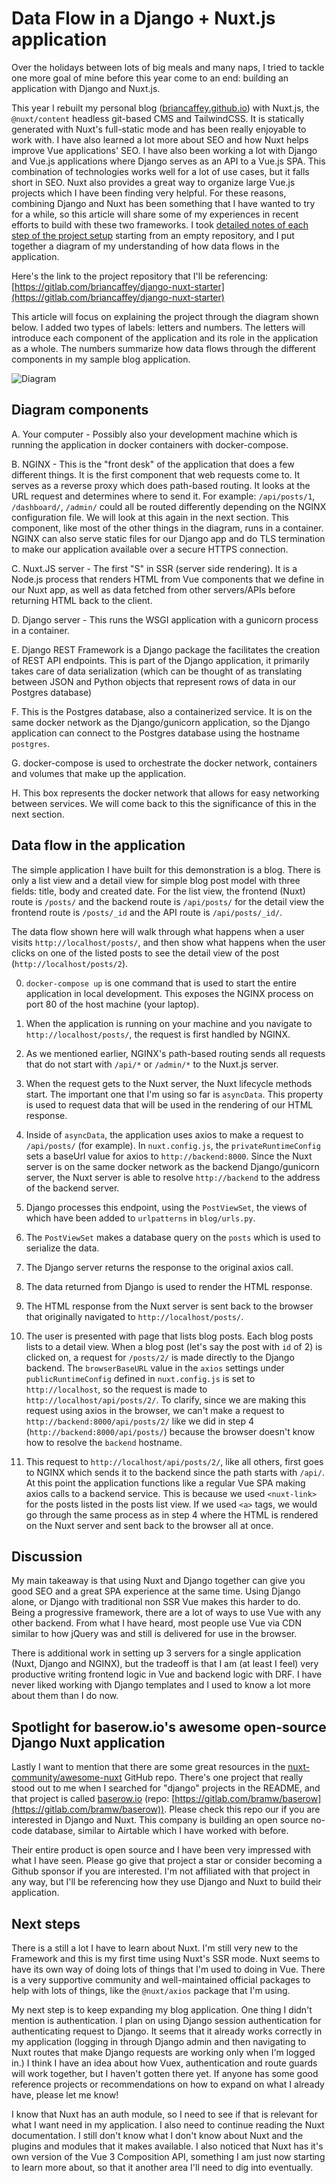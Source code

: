 # Data Flow in a Django + Nuxt.js application

Over the holidays between lots of big meals and many naps, I tried to tackle one more goal of mine before this year come to an end: building an application with Django and Nuxt.js.

This year I rebuilt my personal blog ([briancaffey.github.io](https://briancaffey.github.io/)) with Nuxt.js, the `@nuxt/content` headless git-based CMS and TailwindCSS. It is statically generated with Nuxt's full-static mode and has been really enjoyable to work with. I have also learned a lot more about SEO and how Nuxt helps improve Vue applications' SEO. I have also been working a lot with Django and Vue.js applications where Django serves as an API to a Vue.js SPA. This combination of technologies works well for a lot of use cases, but it falls short in SEO. Nuxt also provides a great way to organize large Vue.js projects which I have been finding very helpful. For these reasons, combining Django and Nuxt has been something that I have wanted to try for a while, so this article will share some of my experiences in recent efforts to build with these two frameworks. I took [detailed notes of each step of the project setup](https://gitlab.com/briancaffey/django-nuxt-starter/-/blob/develop/STEP_BY_STEP.md) starting from an empty repository, and I put together a diagram of my understanding of how data flows in the application.

Here's the link to the project repository that I'll be referencing: [https://gitlab.com/briancaffey/django-nuxt-starter](https://gitlab.com/briancaffey/django-nuxt-starter)

This article will focus on explaining the project through the diagram shown below. I added two types of labels: letters and numbers. The letters will introduce each component of the application and its role in the application as a whole. The numbers summarize how data flows through the different components in my sample blog application.

![Diagram](django_nuxt_app_diagram.png)

## Diagram components

A. Your computer - Possibly also your development machine which is running the application in docker containers with docker-compose.

B. NGINX - This is the "front desk" of the application that does a few different things. It is the first component that web requests come to. It serves as a reverse proxy which does path-based routing. It looks at the URL request and determines where to send it. For example: `/api/posts/1`, `/dashboard/`, `/admin/` could all be routed differently depending on the NGINX configuration file. We will look at this again in the next section. This  component, like most of the other things in the diagram, runs in a container. NGINX can also serve static files for our Django app and do TLS termination to make our application available over a secure HTTPS connection.

C. Nuxt.JS server - The first "S" in SSR (server side rendering). It is a Node.js process that renders HTML from Vue components that we define in our Nuxt app, as well as data fetched from other servers/APIs before returning HTML back to the client.

D. Django server - This runs the WSGI application with a gunicorn process in a container.

E. Django REST Framework is a Django package the facilitates the creation of REST API endpoints. This is part of the Django application, it primarily takes care of data serialization (which can be thought of as translating between JSON and Python objects that represent rows of data in our Postgres database)

F. This is the Postgres database, also a containerized service. It is on the same docker network as the Django/gunicorn application, so the Django application can connect to the Postgres database using the hostname `postgres`.

G. docker-compose is used to orchestrate the docker network, containers and volumes that make up the application.

H. This box represents the docker network that allows for easy networking between services. We will come back to this the significance of this in the next section.


## Data flow in the application

The simple application I have built for this demonstration is a blog. There is only a list view and a detail view for simple blog post model with three fields: title, body and created date. For the list view, the frontend (Nuxt) route is `/posts/` and the backend route is `/api/posts/` for the detail view the frontend route is `/posts/_id` and the API route is `/api/posts/_id/`.

The data flow shown here will walk through what happens when a user visits `http://localhost/posts/`, and then show what happens when the user clicks on one of the listed posts to see the detail view of the post (`http://localhost/posts/2`).

0. `docker-compose up` is one command that is used to start the entire application in local development. This exposes the NGINX process on port 80 of the host machine (your laptop).

1. When the application is running on your machine and you navigate to `http://localhost/posts/`, the request is first handled by NGINX.

2. As we mentioned earlier, NGINX's path-based routing sends all requests that do not start with `/api/*` or `/admin/*` to the Nuxt.js server.

3. When the request gets to the Nuxt server, the Nuxt lifecycle methods start. The important one that I'm using so far is `asyncData`. This property is used to request data that will be used in the rendering of our HTML response.

4. Inside of `asyncData`, the application uses axios to make a request to `/api/posts/` (for example). In `nuxt.config.js`, the `privateRuntimeConfig` sets a baseUrl value for axios to `http://backend:8000`. Since the Nuxt server is on the same docker network as the backend Django/gunicorn server, the Nuxt server is able to resolve `http://backend` to the address of the backend server.

5. Django processes this endpoint, using the `PostViewSet`, the views of which have been added to `urlpatterns` in `blog/urls.py`.

6. The `PostViewSet` makes a database query on the `posts` which is used to serialize the data.

7. The Django server returns the response to the original axios call.

8. The data returned from Django is used to render the HTML response.

9. The HTML response from the Nuxt server is sent back to the browser that originally navigated to `http://localhost/posts/`.

10. The user is presented with page that lists blog posts. Each blog posts lists to a detail view. When a blog post (let's say the post with `id` of 2) is clicked on, a request for `/posts/2/` is made directly to the Django backend. The `browserBaseURL` value in the `axios` settings under `publicRuntimeConfig` defined in `nuxt.config.js` is set to `http://localhost`, so the request is made to `http://localhost/api/posts/2/`. To clarify, since we are making this request using axios in the browser, we can't make a request to `http://backend:8000/api/posts/2/` like we did in step 4 (`http://backend:8000/api/posts/`) because the browser doesn't know how to resolve the `backend` hostname.

11. This request to `http://localhost/api/posts/2/`, like all others, first goes to NGINX which sends it to the backend since the path starts with `/api/`. At this point the application functions like a regular Vue SPA making axios calls to a backend service. This is because we used `<nuxt-link>` for the posts listed in the posts list view. If we used `<a>` tags, we would go through the same process as in step 4 where the HTML is rendered on the Nuxt server and sent back to the browser all at once.

## Discussion

My main takeaway is that using Nuxt and Django together can give you good SEO and a great SPA experience at the same time. Using Django alone, or Django with traditional non SSR Vue makes this harder to do. Being a progressive framework, there are a lot of ways to use Vue with any other backend. From what I have heard, most people use Vue via CDN similar to how jQuery was and still is delivered for use in the browser.

There is additional work in setting up 3 servers for a single application (Nuxt, Django and NGINX), but the tradeoff is that I am (at least I feel) very productive writing frontend logic in Vue and backend logic with DRF. I have never liked working with Django templates and I used to know a lot more about them than I do now.

## Spotlight for baserow.io's awesome open-source Django Nuxt application

Lastly I want to mention that there are some great resources in the [nuxt-community/awesome-nuxt](https://github.com/nuxt-community/awesome-nuxt) GitHub repo. There's one project that really stood out to me when I searched for "django" projects in the README, and that project is called [baserow.io](https://baserow.io/) (repo: [https://gitlab.com/bramw/baserow](https://gitlab.com/bramw/baserow)). Please check this repo our if you are interested in Django and Nuxt. This company is building an open source no-code database, similar to Airtable which I have worked with before.

Their entire product is open source and I have been very impressed with what I have seen. Please go give that project a star or consider becoming a Github sponsor if you are interested. I'm not affiliated with that project in any way, but I'll be referencing how they use Django and Nuxt to build their application.

## Next steps

There is a still a lot I have to learn about Nuxt. I'm still very new to the Framework and this is my first time using Nuxt's SSR mode. Nuxt seems to have its own way of doing lots of things that I'm used to doing in Vue. There is a very supportive community and well-maintained official packages to help with lots of things, like the `@nuxt/axios` package that I'm using.

My next step is to keep expanding my blog application. One thing I didn't mention is authentication. I plan on using Django session authentication for authenticating request to Django. It seems that it already works correctly in my application (logging in through Django admin and then navigating to Nuxt routes that make Django requests are working only when I'm logged in.) I think I have an idea about how Vuex, authentication and route guards will work together, but I haven't gotten there yet. If anyone has some good reference projects or recommendations on how to expand on what I already have, please let me know!

I know that Nuxt has an auth module, so I need to see if that is relevant for what I want need in my application. I also need to continue reading the Nuxt documentation. I still don't know what I don't know about Nuxt and the plugins and modules that it makes available. I also noticed that Nuxt has it's own version of the Vue 3 Composition API, something I am just now starting to learn more about, so that it another area I'll need to dig into eventually.
